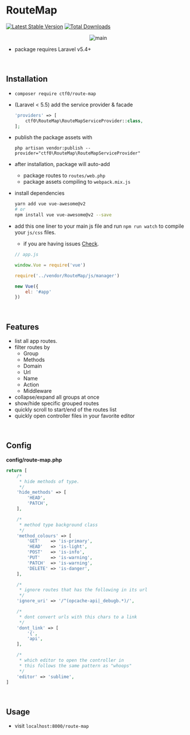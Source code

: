 # RouteMap

[![Latest Stable Version](https://img.shields.io/packagist/v/ctf0/route-map.svg)](https://packagist.org/packages/ctf0/route-map) [![Total Downloads](https://img.shields.io/packagist/dt/ctf0/route-map.svg)](https://packagist.org/packages/ctf0/route-map)

<p align="center">
    <img alt="main" src="https://user-images.githubusercontent.com/7388088/46914425-12b25d00-cfa6-11e8-8a80-6a4b8a5548ad.jpg"/>
</p>

- package requires Laravel v5.4+

<br>

## Installation

- `composer require ctf0/route-map`

- (Laravel < 5.5) add the service provider & facade

    ```php
    'providers' => [
        ctf0\RouteMap\RouteMapServiceProvider::class,
    ];
    ```

- publish the package assets with

    `php artisan vendor:publish --provider="ctf0\RouteMap\RouteMapServiceProvider"`

- after installation, package will auto-add
    + package routes to `routes/web.php`
    + package assets compiling to `webpack.mix.js`

- install dependencies

    ```bash
    yarn add vue vue-awesome@v2
    # or
    npm install vue vue-awesome@v2 --save
    ```

- add this one liner to your main js file and run `npm run watch` to compile your `js/css` files.
    + if you are having issues [Check](https://ctf0.wordpress.com/2017/09/12/laravel-mix-es6/).

    ```js
    // app.js

    window.Vue = require('vue')

    require('../vendor/RouteMap/js/manager')

    new Vue({
        el: '#app'
    })
    ```

<br>

## Features

- list all app routes.
- filter routes by
    + Group
    + Methods
    + Domain
    + Url
    + Name
    + Action
    + Middleware
- collapse/expand all groups at once
- show/hide specific grouped routes
- quickly scroll to start/end of the routes list
- quickly open controller files in your favorite editor

<br>

## Config
**config/route-map.php**

```php
return [
    /*
     * hide methods of type.
     */
    'hide_methods' => [
        'HEAD',
        'PATCH',
    ],

    /*
     * method type background class
     */
    'method_colours' => [
        'GET'    => 'is-primary',
        'HEAD'   => 'is-light',
        'POST'   => 'is-info',
        'PUT'    => 'is-warning',
        'PATCH'  => 'is-warning',
        'DELETE' => 'is-danger',
    ],

    /*
     * ignore routes that has the following in its url
     */
    'ignore_uri' => '/^(opcache-api|_debugb.*)/',

    /*
     * dont convert urls with this chars to a link
     */
    'dont_link' => [
        '{',
        'api',
    ],

    /*
     * which editor to open the controller in
     * this follows the same pattern as "whoops"
     */
    'editor' => 'sublime',
]
```

<br>

## Usage

- visit `localhost:8000/route-map`
